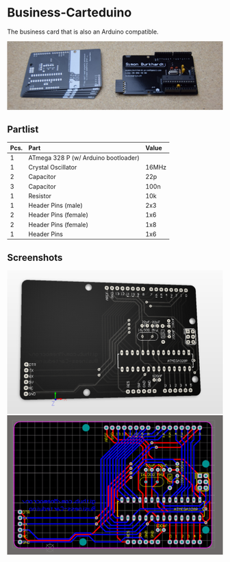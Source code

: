 # Business-Carteduino
The business card that is also an Arduino compatible.

![pcb-card.png](images/pcb-card.png)

## Partlist

| Pcs. | Part | Value |
|:-----|:-----|:------|
| 1 | ATmega 328 P (w/ Arduino bootloader) | |
| 1 | Crystal Oscillator | 16MHz |
| 2 | Capacitor | 22p |
| 3 | Capacitor | 100n |
| 1 | Resistor | 10k |
| 1 | Header Pins (male)   | 2x3 |
| 2 | Header Pins (female) | 1x6 |
| 2 | Header Pins (female) | 1x8 |
| 1 | Header Pins | 1x6 |


## Screenshots

![carteduino-1.png](images/carteduino-1.PNG "3D render")
![carteduino-2.png](images/carteduino-2.PNG "routing")

